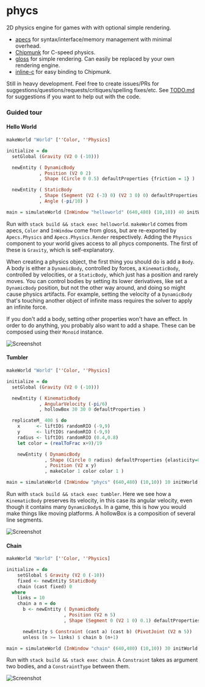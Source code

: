# phycs

2D physics engine for games with with optional simple rendering.

- [apecs](https://github.com/jonascarpay/apecs) for syntax/interface/memory management with minimal overhead.
- [Chipmunk](https://github.com/slembcke/Chipmunk2D) for C-speed physics.
- [gloss](https://github.com/benl23x5/gloss) for simple rendering. Can easily be replaced by your own rendering engine.
- [inline-c](https://github.com/fpco/inline-c) for easy binding to Chipmunk.

Still in heavy development.
Feel free to create issues/PRs for suggestions/questions/requests/critiques/spelling fixes/etc.
See [TODO.md](https://github.com/jonascarpay/phycs/blob/master/TODO.md) for suggestions if you want to help out with the code.

### Guided tour

#### Hello World
```haskell
makeWorld "World" [''Color, ''Physics]

initialize = do
  setGlobal (Gravity (V2 0 (-10)))

  newEntity ( DynamicBody
            , Position (V2 0 2)
            , Shape (Circle 0 0.5) defaultProperties {friction = 1} )

  newEntity ( StaticBody
            , Shape (Segment (V2 (-3) 0) (V2 3 0) 0) defaultProperties {friction = 1}
            , Angle (-pi/10) )

main = simulateWorld (InWindow "helloworld" (640,480) (10,10)) 40 initWorld initialize
```
Run with `stack build && stack exec helloworld`.
`makeWorld` comes from apecs, `Color` and `InWindow` come from gloss, but are re-exported by `Apecs.Physics` and `Apecs.Physics.Render` respectively.
Adding the `Physics` component to your world gives access to all phycs components.
The first of these is `Gravity`, which is self-explanatory.

When creating a physics object, the first thing you should do is add a `Body`.
A body is either a `DynamicBody`, controlled by forces, a `KinematicBody`, controlled by velocities, or a `StaticBody`, which just has a position and rarely moves.
You can control bodies by setting its lower derivatives, like set a `DynamicBody` position, but not the other way around, and doing so might cause physics artifacts.
For example, setting the velocity of a `DynamicBody` that's touching another object of infinite mass requires the solver to apply an infinite force.

If you don't add a body, setting other properties won't have an effect.
In order to do anything, you probably also want to add a shape.
These can be composed using their `Monoid` instance.

![Screenshot](https://raw.githubusercontent.com/jonascarpay/phycs/master/examples/helloworld.png)


#### Tumbler
```haskell
makeWorld "World" [''Color, ''Physics]

initialize = do
  setGlobal (Gravity (V2 0 (-10)))

  newEntity ( KinematicBody
            , AngularVelocity (-pi/6)
            , hollowBox 30 30 0 defaultProperties )

  replicateM_ 400 $ do
    x      <- liftIO$ randomRIO (-9,9)
    y      <- liftIO$ randomRIO (-9,9)
    radius <- liftIO$ randomRIO (0.4,0.8)
    let color = (realToFrac x+9)/19

    newEntity ( DynamicBody
              , Shape (Circle 0 radius) defaultProperties {elasticity=0.9}
              , Position (V2 x y)
              , makeColor 1 color color 1 )

main = simulateWorld (InWindow "phycs" (640,480) (10,10)) 10 initWorld initialize
```
Run with `stack build && stack exec tumbler`.
Here we see how a `KinematicBody` preserves its velocity, in this case its angular velocity, even though it contains many `DynamicBody`s.
In a game, this is how you would make things like moving platforms.
A hollowBox is a composition of several line segments.

![Screenshot](https://raw.githubusercontent.com/jonascarpay/phycs/master/examples/tumbler.png)

#### Chain
```haskell
makeWorld "World" [''Color, ''Physics]

initialize = do
    setGlobal $ Gravity (V2 0 (-10))
    fixed <- newEntity StaticBody
    chain (cast fixed) 0
  where
    links = 10
    chain a n = do
      b <- newEntity ( DynamicBody
                     , Position (V2 n 5)
                     , Shape (Segment 0 (V2 1 0) 0.1) defaultProperties )

      newEntity $ Constraint (cast a) (cast b) (PivotJoint (V2 n 5))
      unless (n >= links) $ chain b (n+1)

main = simulateWorld (InWindow "chain" (640,480) (10,10)) 30 initWorld initialize
```
Run with `stack build && stack exec chain`.
A `Constraint` takes as argument two bodies, and a `ConstraintType` between them.

![Screenshot](https://raw.githubusercontent.com/jonascarpay/phycs/master/examples/chain.png)
